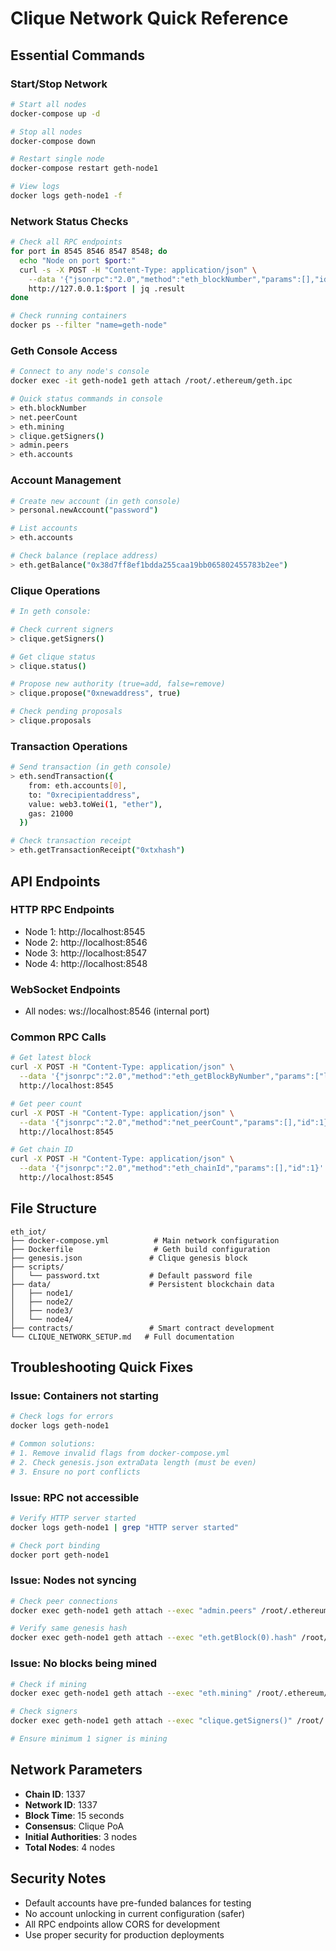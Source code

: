 # Clique Network Quick Reference

## Essential Commands

### Start/Stop Network
```bash
# Start all nodes
docker-compose up -d

# Stop all nodes
docker-compose down

# Restart single node
docker-compose restart geth-node1

# View logs
docker logs geth-node1 -f
```

### Network Status Checks
```bash
# Check all RPC endpoints
for port in 8545 8546 8547 8548; do
  echo "Node on port $port:"
  curl -s -X POST -H "Content-Type: application/json" \
    --data '{"jsonrpc":"2.0","method":"eth_blockNumber","params":[],"id":1}' \
    http://127.0.0.1:$port | jq .result
done

# Check running containers
docker ps --filter "name=geth-node"
```

### Geth Console Access
```bash
# Connect to any node's console
docker exec -it geth-node1 geth attach /root/.ethereum/geth.ipc

# Quick status commands in console
> eth.blockNumber
> net.peerCount
> eth.mining
> clique.getSigners()
> admin.peers
> eth.accounts
```

### Account Management
```bash
# Create new account (in geth console)
> personal.newAccount("password")

# List accounts
> eth.accounts

# Check balance (replace address)
> eth.getBalance("0x38d7ff8ef1bdda255caa19bb065802455783b2ee")
```

### Clique Operations
```bash
# In geth console:

# Check current signers
> clique.getSigners()

# Get clique status
> clique.status()

# Propose new authority (true=add, false=remove)
> clique.propose("0xnewaddress", true)

# Check pending proposals
> clique.proposals
```

### Transaction Operations
```bash
# Send transaction (in geth console)
> eth.sendTransaction({
    from: eth.accounts[0],
    to: "0xrecipientaddress",
    value: web3.toWei(1, "ether"),
    gas: 21000
  })

# Check transaction receipt
> eth.getTransactionReceipt("0xtxhash")
```

## API Endpoints

### HTTP RPC Endpoints
- Node 1: http://localhost:8545
- Node 2: http://localhost:8546  
- Node 3: http://localhost:8547
- Node 4: http://localhost:8548

### WebSocket Endpoints
- All nodes: ws://localhost:8546 (internal port)

### Common RPC Calls
```bash
# Get latest block
curl -X POST -H "Content-Type: application/json" \
  --data '{"jsonrpc":"2.0","method":"eth_getBlockByNumber","params":["latest",false],"id":1}' \
  http://localhost:8545

# Get peer count
curl -X POST -H "Content-Type: application/json" \
  --data '{"jsonrpc":"2.0","method":"net_peerCount","params":[],"id":1}' \
  http://localhost:8545

# Get chain ID
curl -X POST -H "Content-Type: application/json" \
  --data '{"jsonrpc":"2.0","method":"eth_chainId","params":[],"id":1}' \
  http://localhost:8545
```

## File Structure
```
eth_iot/
├── docker-compose.yml          # Main network configuration
├── Dockerfile                  # Geth build configuration  
├── genesis.json               # Clique genesis block
├── scripts/
│   └── password.txt           # Default password file
├── data/                      # Persistent blockchain data
│   ├── node1/
│   ├── node2/
│   ├── node3/
│   └── node4/
├── contracts/                 # Smart contract development
└── CLIQUE_NETWORK_SETUP.md   # Full documentation
```

## Troubleshooting Quick Fixes

### Issue: Containers not starting
```bash
# Check logs for errors
docker logs geth-node1

# Common solutions:
# 1. Remove invalid flags from docker-compose.yml
# 2. Check genesis.json extraData length (must be even)
# 3. Ensure no port conflicts
```

### Issue: RPC not accessible
```bash
# Verify HTTP server started
docker logs geth-node1 | grep "HTTP server started"

# Check port binding
docker port geth-node1
```

### Issue: Nodes not syncing
```bash
# Check peer connections
docker exec geth-node1 geth attach --exec "admin.peers" /root/.ethereum/geth.ipc

# Verify same genesis hash
docker exec geth-node1 geth attach --exec "eth.getBlock(0).hash" /root/.ethereum/geth.ipc
```

### Issue: No blocks being mined
```bash
# Check if mining
docker exec geth-node1 geth attach --exec "eth.mining" /root/.ethereum/geth.ipc

# Check signers
docker exec geth-node1 geth attach --exec "clique.getSigners()" /root/.ethereum/geth.ipc

# Ensure minimum 1 signer is mining
```

## Network Parameters
- **Chain ID**: 1337
- **Network ID**: 1337  
- **Block Time**: 15 seconds
- **Consensus**: Clique PoA
- **Initial Authorities**: 3 nodes
- **Total Nodes**: 4 nodes

## Security Notes
- Default accounts have pre-funded balances for testing
- No account unlocking in current configuration (safer)
- All RPC endpoints allow CORS for development
- Use proper security for production deployments